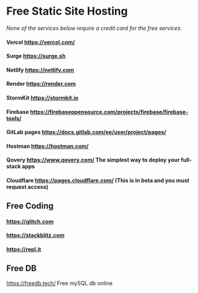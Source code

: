 # Free Static Site Hosting

*None of the services below require a credit card for the free services.*

#### Vercel https://vercel.com/

#### Surge https://surge.sh

#### Netlify  https://netlify.com

#### Render https://render.com

#### StormKit https://stormkit.io

#### Firebase https://firebaseopensource.com/projects/firebase/firebase-tools/

#### GitLab pages https://docs.gitlab.com/ee/user/project/pages/

#### Hostman https://hostman.com/

#### Qovery https://www.qovery.com/ The simplest way to deploy your full-stack apps


#### Cloudflare https://pages.cloudflare.com/  (This is in beta and you must request access)


## Free Coding

#### https://glitch.com

#### https://stackblitz.com

#### https://repl.it

## Free DB

  https://freedb.tech/
  Free mySQL db online
